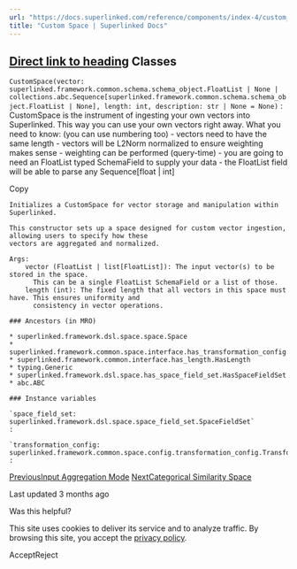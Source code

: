 ```yaml
---
url: "https://docs.superlinked.com/reference/components/index-4/custom_space"
title: "Custom Space | Superlinked Docs"
---
```


## [Direct link to heading](https://docs.superlinked.com/reference/components/index-4/custom_space\#classes)    Classes

`CustomSpace(vector: superlinked.framework.common.schema.schema_object.FloatList | None | collections.abc.Sequence[superlinked.framework.common.schema.schema_object.FloatList | None], length: int, description: str | None = None)` : CustomSpace is the instrument of ingesting your own vectors into Superlinked. This way you can use your own vectors right away. What you need to know: (you can use numbering too) - vectors need to have the same length - vectors will be L2Norm normalized to ensure weighting makes sense - weighting can be performed (query-time) - you are going to need an FloatList typed SchemaField to supply your data - the FloatList field will be able to parse any Sequence\[float \| int\]

Copy

```inline-grid min-w-full grid-cols-[auto_1fr] [count-reset:line] print:whitespace-pre-wrap
Initializes a CustomSpace for vector storage and manipulation within Superlinked.

This constructor sets up a space designed for custom vector ingestion, allowing users to specify how these
vectors are aggregated and normalized.

Args:
    vector (FloatList | list[FloatList]): The input vector(s) to be stored in the space.
      This can be a single FloatList SchemaField or a list of those.
    length (int): The fixed length that all vectors in this space must have. This ensures uniformity and
      consistency in vector operations.

### Ancestors (in MRO)

* superlinked.framework.dsl.space.space.Space
* superlinked.framework.common.space.interface.has_transformation_config.HasTransformationConfig
* superlinked.framework.common.interface.has_length.HasLength
* typing.Generic
* superlinked.framework.dsl.space.has_space_field_set.HasSpaceFieldSet
* abc.ABC

### Instance variables

`space_field_set: superlinked.framework.dsl.space.space_field_set.SpaceFieldSet`
:

`transformation_config: superlinked.framework.common.space.config.transformation_config.TransformationConfig[superlinked.framework.common.data_types.Vector, superlinked.framework.common.data_types.Vector]`
:
```

[PreviousInput Aggregation Mode](https://docs.superlinked.com/reference/components/index-4/input_aggregation_mode) [NextCategorical Similarity Space](https://docs.superlinked.com/reference/components/index-4/categorical_similarity_space)

Last updated 3 months ago

Was this helpful?

This site uses cookies to deliver its service and to analyze traffic. By browsing this site, you accept the [privacy policy](https://superlinked.com/policies/privacy-policy).

AcceptReject